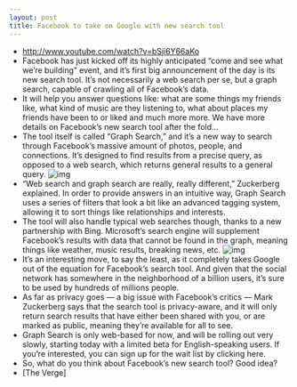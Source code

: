 ```yaml
---
layout: post
title: Facebook to take on Google with new search tool
---
```

* http://www.youtube.com/watch?v=bSji6Y66aKo
* Facebook has just kicked off its highly anticipated “come and see what we’re building” event, and it’s first big announcement of the day is its new search tool. It’s not necessarily a web search per se, but a graph search, capable of crawling all of Facebook’s data.
* It will help you answer questions like: what are some things my friends like, what kind of music are they listening to, what about places my friends have been to or liked and much more more. We have more details on Facebook’s new search tool after the fold…
* The tool itself is called “Graph Search,” and it’s a new way to search through Facebook’s massive amount of photos, people, and connections. It’s designed to find results from a precise query, as opposed to a web search, which returns general results to a general query.
![img](http://media.idownloadblog.com/wp-content/uploads/2013/01/facebook-search-2-verge-.jpg)
* “Web search and graph search are really, really different,” Zuckerberg explained. In order to provide answers in an intuitive way, Graph Search uses a series of filters that look a bit like an advanced tagging system, allowing it to sort things like relationships and interests.
* The tool will also handle typical web searches though, thanks to a new partnership with Bing. Microsoft’s search engine will supplement Facebook’s results with data that cannot be found in the graph, meaning things like weather, music results, breaking news, etc.
![img](http://media.idownloadblog.com/wp-content/uploads/2013/01/facebook-bing-verge-2225.jpg)
* It’s an interesting move, to say the least, as it completely takes Google out of the equation for Facebook’s search tool. And given that the social network has somewhere in the neighborhood of a billion users, it’s sure to be used by hundreds of millions people.
* As far as privacy goes — a big issue with Facebook’s critics — Mark Zuckerberg says that the search tool is privacy-aware, and it will only return search results that have either been shared with you, or are marked as public, meaning they’re available for all to see.
* Graph Search is only web-based for now, and will be rolling out very slowly, starting today with a limited beta for English-speaking users. If you’re interested, you can sign up for the wait list by clicking here.
* So, what do you think about Facebook’s new search tool? Good idea?
* [The Verge]

